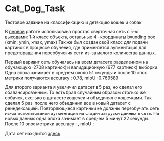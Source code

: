 # Cat_Dog_Task

Тестовое задание на классификацию и детекцию кошек и собак

В [первой](https://github.com/AndreyBuynov/Cat_Dog_Task/blob/main/task.ipynb) работе использована простая сверточная сеть с 5-ю выходами: 1-й класс объекта, остальные 4 - координаты bounding box (xmin, ymin, xmax, ymax)
Так же был создан свой класс для подачи картинок в процессе обучения, где применяется аугментация для предотвращения переобучения сети из-за малого количества данных.

Первый вариант сеть обучалась на всем датасете разделенном на обучающую (2708 картинок) и валидационную (677 картинок) выборки.
Одна эпоха занимает в среднем около 51 секунды и после 10 эпох метрики получаются accuracy : 0.78, mIoU : 0.769589

Для второго варианта я увеличил датасет в 5 раз, но сделал его сбалансированным. То есть брал случайным образом столько же собачек, сколько в датасете кошечек и объединял с кошечками. Так сделал 5 раз, после чего объединил все в новый датасет с реиндексацией. Повторяющиеся картинки не должны переобучать сеть из-за использования аугментации на стадии загрузки данных в сеть.
На новых данных одна эпоха занимает в среднем 5 минут 22 секунды.
После 10 эпох метрики accuracy : , mIoU : 


Дата сет находится [здесь](https://cloud.neurus.ru/index.php/s/DFQ4jbsoCfLgzXz)
